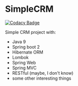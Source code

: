 # SimpleCRM

[![Codacy Badge](https://api.codacy.com/project/badge/Grade/ffd6db97d11449c5b95ebef33f2d1989)](https://app.codacy.com/gh/Gusev2048/SimpleCRM?utm_source=github.com&utm_medium=referral&utm_content=Gusev2048/SimpleCRM&utm_campaign=Badge_Grade_Settings)

Simple CRM project with:

- Java 9
- Spring boot 2
- Hibernate ORM
- Lombok
- Spring Web
- Spring MVC
- RESTful (maybe, I don't know) 
- some other interesting things
